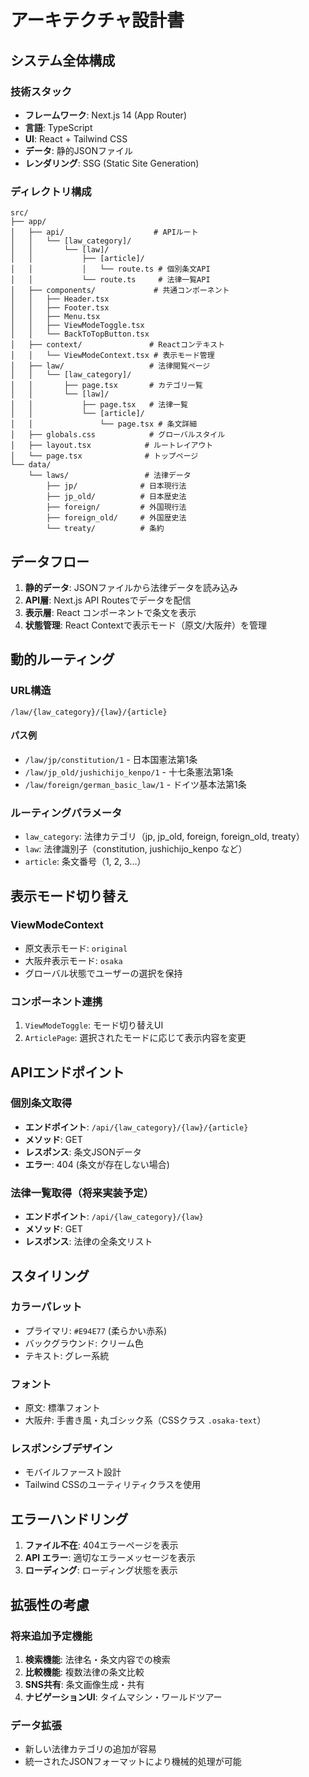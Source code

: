 # アーキテクチャ設計書

## システム全体構成

### 技術スタック
- **フレームワーク**: Next.js 14 (App Router)
- **言語**: TypeScript
- **UI**: React + Tailwind CSS
- **データ**: 静的JSONファイル
- **レンダリング**: SSG (Static Site Generation)

### ディレクトリ構成

```
src/
├── app/
│   ├── api/                    # APIルート
│   │   └── [law_category]/
│   │       └── [law]/
│   │           ├── [article]/
│   │           │   └── route.ts # 個別条文API
│   │           └── route.ts     # 法律一覧API
│   ├── components/             # 共通コンポーネント
│   │   ├── Header.tsx
│   │   ├── Footer.tsx
│   │   ├── Menu.tsx
│   │   ├── ViewModeToggle.tsx
│   │   └── BackToTopButton.tsx
│   ├── context/               # Reactコンテキスト
│   │   └── ViewModeContext.tsx # 表示モード管理
│   ├── law/                   # 法律閲覧ページ
│   │   └── [law_category]/
│   │       ├── page.tsx       # カテゴリ一覧
│   │       └── [law]/
│   │           ├── page.tsx   # 法律一覧
│   │           └── [article]/
│   │               └── page.tsx # 条文詳細
│   ├── globals.css            # グローバルスタイル
│   ├── layout.tsx            # ルートレイアウト
│   └── page.tsx              # トップページ
└── data/
    └── laws/                 # 法律データ
        ├── jp/              # 日本現行法
        ├── jp_old/          # 日本歴史法
        ├── foreign/         # 外国現行法
        ├── foreign_old/     # 外国歴史法
        └── treaty/          # 条約
```

## データフロー

1. **静的データ**: JSONファイルから法律データを読み込み
2. **API層**: Next.js API Routesでデータを配信
3. **表示層**: React コンポーネントで条文を表示
4. **状態管理**: React Contextで表示モード（原文/大阪弁）を管理

## 動的ルーティング

### URL構造
```
/law/{law_category}/{law}/{article}
```

#### パス例
- `/law/jp/constitution/1` - 日本国憲法第1条
- `/law/jp_old/jushichijo_kenpo/1` - 十七条憲法第1条
- `/law/foreign/german_basic_law/1` - ドイツ基本法第1条

### ルーティングパラメータ
- `law_category`: 法律カテゴリ（jp, jp_old, foreign, foreign_old, treaty）
- `law`: 法律識別子（constitution, jushichijo_kenpo など）
- `article`: 条文番号（1, 2, 3...）

## 表示モード切り替え

### ViewModeContext
- 原文表示モード: `original`
- 大阪弁表示モード: `osaka`
- グローバル状態でユーザーの選択を保持

### コンポーネント連携
1. `ViewModeToggle`: モード切り替えUI
2. `ArticlePage`: 選択されたモードに応じて表示内容を変更

## APIエンドポイント

### 個別条文取得
- **エンドポイント**: `/api/{law_category}/{law}/{article}`
- **メソッド**: GET
- **レスポンス**: 条文JSONデータ
- **エラー**: 404 (条文が存在しない場合)

### 法律一覧取得（将来実装予定）
- **エンドポイント**: `/api/{law_category}/{law}`
- **メソッド**: GET
- **レスポンス**: 法律の全条文リスト

## スタイリング

### カラーパレット
- プライマリ: `#E94E77` (柔らかい赤系)
- バックグラウンド: クリーム色
- テキスト: グレー系統

### フォント
- 原文: 標準フォント
- 大阪弁: 手書き風・丸ゴシック系（CSSクラス `.osaka-text`）

### レスポンシブデザイン
- モバイルファースト設計
- Tailwind CSSのユーティリティクラスを使用

## エラーハンドリング

1. **ファイル不在**: 404エラーページを表示
2. **API エラー**: 適切なエラーメッセージを表示
3. **ローディング**: ローディング状態を表示

## 拡張性の考慮

### 将来追加予定機能
1. **検索機能**: 法律名・条文内容での検索
2. **比較機能**: 複数法律の条文比較
3. **SNS共有**: 条文画像生成・共有
4. **ナビゲーションUI**: タイムマシン・ワールドツアー

### データ拡張
- 新しい法律カテゴリの追加が容易
- 統一されたJSONフォーマットにより機械的処理が可能